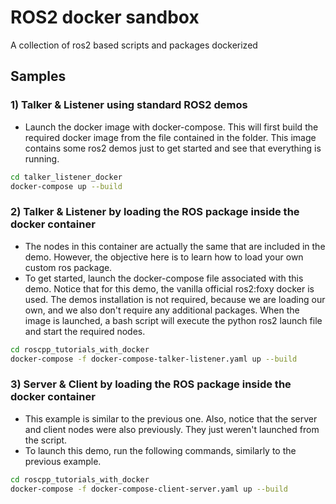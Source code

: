 # ROS2 docker sandbox
A collection of ros2 based scripts and packages dockerized

## Samples
### 1) Talker & Listener using standard ROS2 demos

- Launch the docker image with docker-compose. This will first build the required docker image from the file contained
  in the folder. This image contains some ros2 demos just to get started and see that everything is running. 

```bash
cd talker_listener_docker
docker-compose up --build
```

### 2) Talker & Listener by loading the ROS package inside the docker container
- The nodes in this container are actually the same that are included in the demo. However, the objective here is to learn
how to load your own custom ros package.
- To get started, launch the docker-compose file associated with this demo. Notice that for this demo, the vanilla official ros2:foxy
docker is used. The demos installation is not required, because we are loading our own, and we also don't require any additional packages.
  When the image is launched, a bash script will execute the python ros2 launch file and start the required nodes. 
  
```bash
cd roscpp_tutorials_with_docker
docker-compose -f docker-compose-talker-listener.yaml up --build
```

### 3) Server & Client by loading the ROS package inside the docker container
- This example is similar to the previous one. Also, notice that the server and client nodes were also previously. They just
weren't launched from the script.
- To launch this demo, run the following commands, similarly to the previous example.

```bash
cd roscpp_tutorials_with_docker
docker-compose -f docker-compose-client-server.yaml up --build
```